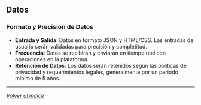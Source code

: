 ## Datos

### Formato y Precisión de Datos

- **Entrada y Salida**: Datos en formato JSON y HTML/CSS. Las entradas de usuario serán validadas para precisión y completitud.
- **Frecuencia**: Datos se recibirán y enviarán en tiempo real con operaciones en la plataforma.
- **Retención de Datos**: Los datos serán retenidos según las políticas de privacidad y requerimientos legales, generalmente por un periodo mínimo de 5 años.

---

*[Volver al índice](../../../README.md#documentación)*